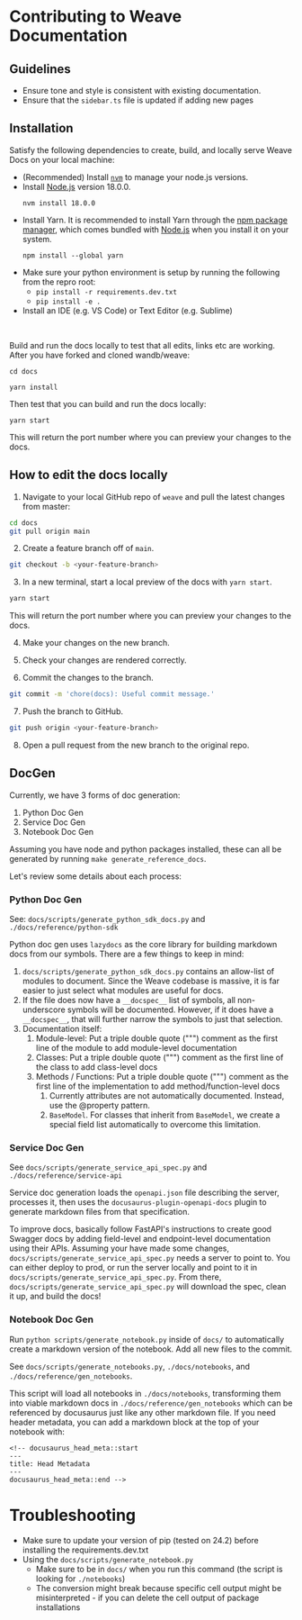 # Contributing to Weave Documentation

## Guidelines

- Ensure tone and style is consistent with existing documentation.
- Ensure that the `sidebar.ts` file is updated if adding new pages

## Installation

Satisfy the following dependencies to create, build, and locally serve Weave Docs on your local machine:

- (Recommended) Install [`nvm`](https://github.com/nvm-sh/nvm) to manage your node.js versions.
- Install [Node.js](https://nodejs.org/en/download/) version 18.0.0.
  ```node
  nvm install 18.0.0
  ```
- Install Yarn. It is recommended to install Yarn through the [npm package manager](http://npmjs.org/), which comes bundled with [Node.js](https://nodejs.org/) when you install it on your system.
  ```yarn
  npm install --global yarn
  ```
- Make sure your python environment is setup by running the following from the repro root:
  - `pip install -r requirements.dev.txt` 
  - `pip install -e .` 
- Install an IDE (e.g. VS Code) or Text Editor (e.g. Sublime)

&nbsp;

Build and run the docs locally to test that all edits, links etc are working. After you have forked and cloned wandb/weave:

```
cd docs

yarn install
```

Then test that you can build and run the docs locally:

```
yarn start
```

This will return the port number where you can preview your changes to the docs.

## How to edit the docs locally

1. Navigate to your local GitHub repo of `weave` and pull the latest changes from master:

```bash
cd docs
git pull origin main
```

2. Create a feature branch off of `main`.

```bash
git checkout -b <your-feature-branch>
```

3. In a new terminal, start a local preview of the docs with `yarn start`.

```bash
yarn start
```

This will return the port number where you can preview your changes to the docs.

4. Make your changes on the new branch.
5. Check your changes are rendered correctly.

6. Commit the changes to the branch.

```bash
git commit -m 'chore(docs): Useful commit message.'
```

7. Push the branch to GitHub.

```bash
git push origin <your-feature-branch>
```

8. Open a pull request from the new branch to the original repo.

## DocGen
Currently, we have 3 forms of doc generation:
1. Python Doc Gen
2. Service Doc Gen
3. Notebook Doc Gen

Assuming you have node and python packages installed, these can all be generated by running `make generate_reference_docs`.

Let's review some details about each process:

### Python Doc Gen

See: `docs/scripts/generate_python_sdk_docs.py` and `./docs/reference/python-sdk`

Python doc gen uses `lazydocs` as the core library for building markdown docs from our symbols. There are a few things to keep in mind:

1. `docs/scripts/generate_python_sdk_docs.py` contains an allow-list of modules to document. Since the Weave codebase is massive, it is far easier to just select what modules are useful for docs.
2. If the file does now have a `__docspec__` list of symbols, all non-underscore symbols will be documented. However, if it does have a `__docspec__`, that will further narrow the symbols to just that selection.
3. Documentation itself:
   1. Module-level: Put a triple double quote (""") comment as the first line of the module to add module-level documentation
   2. Classes: Put a triple double quote (""") comment as the first line of the class to add class-level docs
   3. Methods / Functions: Put a triple double quote (""") comment as the first line of the implementation to add method/function-level docs
      1. Currently attributes are not automatically documented. Instead, use the @property pattern.
      2. `BaseModel`. For classes that inherit from `BaseModel`, we create a special field list automatically to overcome this limitation.

### Service Doc Gen

See `docs/scripts/generate_service_api_spec.py`  and `./docs/reference/service-api`

Service doc generation loads the `openapi.json` file describing the server, processes it, then uses the `docusaurus-plugin-openapi-docs` plugin to generate markdown files from that specification.

To improve docs, basically follow FastAPI's instructions to create good Swagger docs by adding field-level and endpoint-level documentation using their APIs. Assuming your have made some changes, `docs/scripts/generate_service_api_spec.py` needs a server to point to. You can either deploy to prod, or run the server locally and point to it in `docs/scripts/generate_service_api_spec.py`. From there, `docs/scripts/generate_service_api_spec.py` will download the spec, clean it up, and build the docs!

### Notebook Doc Gen

Run `python scripts/generate_notebook.py` inside of `docs/` to automatically create a markdown version of the notebook. Add all new files to the commit.

See `docs/scripts/generate_notebooks.py`, `./docs/notebooks`, and `./docs/reference/gen_notebooks`.

This script will load all notebooks in `./docs/notebooks`, transforming them into viable markdown docs in `./docs/reference/gen_notebooks` which can be referenced by docusaurus just like any other markdown file. If you need header metadata, you can add a markdown block at the top of your notebook with:
```
<!-- docusaurus_head_meta::start
---
title: Head Metadata
---
docusaurus_head_meta::end -->
```

# Troubleshooting
- Make sure to update your version of pip (tested on 24.2) before installing the requirements.dev.txt
- Using the `docs/scripts/generate_notebook.py`
    - Make sure to be in `docs/` when you run this command (the script is looking for `./notebooks`)
    - The conversion might break because specific cell output might be misinterpreted - if you can delete the cell output of package installations
